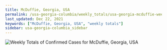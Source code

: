 ```yaml
---
title: McDuffie, Georgia, USA
permalink: /usa-georgia-columbia/weekly_totals/usa-georgia-mcduffie-weekly_totals.html
last_updated: Dec 22, 2021
keywords: ["McDuffie, Georgia, USA", "weekly totals"]
sidebar: usa-georgia-columbia_sidebar
---
```


![Weekly Totals of Confirmed Cases for McDuffie, Georgia, USA](/covid_tracker/images/graphs/usa-georgia-mcduffie-weekly_totals_graph.png)
